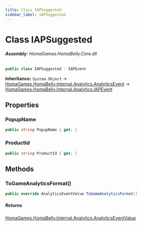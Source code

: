 ```yaml
---
title: Class IAPSuggested
sidebar_label: IAPSuggested
---
```

# Class IAPSuggested


###### **Assembly**: HomaGames.HomaBelly.Core.dll

```csharp title="Declaration"
public class IAPSuggested : IAPEvent
```
**Inheritance:** `System.Object` -> [HomaGames.HomaBelly.Internal.Analytics.AnalyticsEvent](../HomaGames.HomaBelly.Internal.Analytics/AnalyticsEvent) -> [HomaGames.HomaBelly.Internal.Analytics.IAPEvent](../HomaGames.HomaBelly.Internal.Analytics/IAPEvent)

## Properties
### PopupName


```csharp title="Declaration"
public string PopupName { get; }
```
### ProductId


```csharp title="Declaration"
public string ProductId { get; }
```
## Methods
### ToGameAnalyticsFormat()


```csharp title="Declaration"
public override AnalyticsEventValue ToGameAnalyticsFormat()
```

##### Returns

[HomaGames.HomaBelly.Internal.Analytics.AnalyticsEventValue](../HomaGames.HomaBelly.Internal.Analytics/AnalyticsEventValue)
